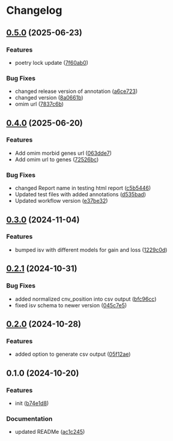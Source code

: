 # Changelog

## [0.5.0](https://github.com/geneton-ltd/genovisio_reporting/compare/v0.4.0...v0.5.0) (2025-06-23)


### Features

* poetry lock update ([7f60ab0](https://github.com/geneton-ltd/genovisio_reporting/commit/7f60ab0f275f39666423bae624490f4d608f394b))


### Bug Fixes

* changed release version of annotation ([a6ce723](https://github.com/geneton-ltd/genovisio_reporting/commit/a6ce723a57b7947d8ea3f08903f9580d0dee1312))
* changed version ([8a0661b](https://github.com/geneton-ltd/genovisio_reporting/commit/8a0661bdd0ff2227b5fa56a79557635504ea7d28))
* omim url ([7837c6b](https://github.com/geneton-ltd/genovisio_reporting/commit/7837c6b5e6819ca98a1f6404ee06eb2e8d00e5ef))

## [0.4.0](https://github.com/geneton-ltd/genovisio_reporting/compare/v0.3.0...v0.4.0) (2025-06-20)


### Features

* Add omim morbid genes url ([063dde7](https://github.com/geneton-ltd/genovisio_reporting/commit/063dde75577514ffa9bab0452c36778319fc94c1))
* Add omim url to genes ([72526bc](https://github.com/geneton-ltd/genovisio_reporting/commit/72526bc5df67d8ec2ca0bb32c5357a76ea4f0801))


### Bug Fixes

* changed Report name in testing html report ([c5b5446](https://github.com/geneton-ltd/genovisio_reporting/commit/c5b544678b31e3cb0eb56d289863354533e66d23))
* Updated test files with added annotations ([d535bad](https://github.com/geneton-ltd/genovisio_reporting/commit/d535badcbf1da0b036def9a09c604d77567992a5))
* Updated workflow version ([e37be32](https://github.com/geneton-ltd/genovisio_reporting/commit/e37be32a2b6b6ae40b3962182bac0cf2cec21dda))

## [0.3.0](https://github.com/geneton-ltd/genovisio_reporting/compare/v0.2.1...v0.3.0) (2024-11-04)


### Features

* bumped isv with different models for gain and loss ([1229c0d](https://github.com/geneton-ltd/genovisio_reporting/commit/1229c0d02bba8e802ee063820b69783f0306bb32))

## [0.2.1](https://github.com/geneton-ltd/genovisio_reporting/compare/v0.2.0...v0.2.1) (2024-10-31)


### Bug Fixes

* added normalized cnv_position into csv output ([bfc96cc](https://github.com/geneton-ltd/genovisio_reporting/commit/bfc96cc6452c55c0c69a647b0a2e3597a07a7828))
* fixed isv schema to newer version ([045c7e5](https://github.com/geneton-ltd/genovisio_reporting/commit/045c7e52b6332ddfb9bc46e5d8630ec2df0f1721))

## [0.2.0](https://github.com/geneton-ltd/genovisio_reporting/compare/v0.1.0...v0.2.0) (2024-10-28)


### Features

* added option to generate csv output ([05f12ae](https://github.com/geneton-ltd/genovisio_reporting/commit/05f12aed5032dd02753ef3d07b90834753e0f693))

## 0.1.0 (2024-10-20)


### Features

* init ([b74e1d8](https://github.com/geneton-ltd/genovisio_reporting/commit/b74e1d8c72e9727b6a541eeed479d36bb813ed43))


### Documentation

* updated READMe ([ac1c245](https://github.com/geneton-ltd/genovisio_reporting/commit/ac1c2450aca3233bea0249aa4d79653cf9133f3d))
